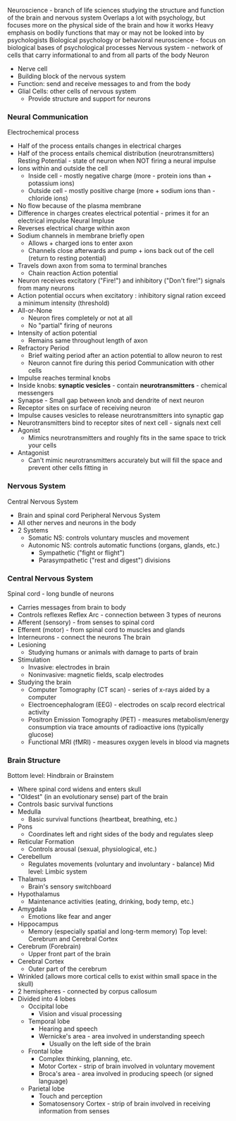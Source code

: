 Neuroscience - branch of life sciences studying the structure and function of the brain and nervous system
Overlaps a lot with psychology, but focuses more on the physical side of the brain and how it works
Heavy emphasis on bodily functions that may or may not be looked into by psychologists
Biological psychology or behavioral neuroscience - focus on biological bases of psychological processes
Nervous system - network of cells that carry informational to and from all parts of the body
Neuron
- Nerve cell
- Building block of the nervous system
- Function: send and receive messages to and from the body
- Glial Cells: other cells of nervous system
	- Provide structure and support for neurons
### Neural Communication
Electrochemical process
- Half of the process entails changes in electrical charges
- Half of the process entails chemical distribution (neurotransmitters)
Resting Potential - state of neuron when NOT firing a neural impulse
- Ions within and outside the cell
	- Inside cell - mostly negative charge (more - protein ions than + potassium ions)
	- Outside cell - mostly positive charge (more + sodium ions than - chloride ions)
- No flow because of the plasma membrane
- Difference in charges creates electrical potential - primes it for an electrical impulse
Neural Impluse
- Reverses electrical charge within axon
- Sodium channels in membrane briefly open
	- Allows + charged ions to enter axon
	- Channels close afterwards and pump + ions back out of the cell (return to resting potential)
- Travels down axon from soma to terminal branches
	- Chain reaction
Action potential
- Neuron receives excitatory ("Fire!") and inhibitory ("Don't fire!") signals from many neurons
- Action potential occurs when excitatory : inhibitory signal ration exceed a minimum intensity (threshold)
- All-or-None
	- Neuron fires completely or not at all
	- No "partial" firing of neurons
- Intensity of action potential
	- Remains same throughout length of axon
- Refractory Period
	- Brief waiting period after an action potential to allow neuron to rest
	- Neuron cannot fire during this period
Communication with other cells
- Impulse reaches terminal knobs
- Inside knobs: **synaptic vesicles** - contain **neurotransmitters** - chemical messengers
- Synapse - Small gap between knob and dendrite of next neuron
- Receptor sites on surface of receiving neuron
- Impulse causes vesicles to release neurotransmitters into synaptic gap
- Neurotransmitters bind to receptor sites of next cell - signals next cell
- Agonist
	- Mimics neurotransmitters and roughly fits in the same space to trick your cells
- Antagonist
	- Can't mimic neurotransmitters accurately but will fill the space and prevent other cells fitting in
### Nervous System
Central Nervous System
- Brain and spinal cord
Peripheral Nervous System
- All other nerves and neurons in the body
- 2 Systems
	- Somatic NS: controls voluntary muscles and movement
	- Autonomic NS: controls automatic functions (organs, glands, etc.)
		- Sympathetic ("fight or flight")
		- Parasympathetic ("rest and digest") divisions
### Central Nervous System
Spinal cord - long bundle of neurons
- Carries messages from brain to body
- Controls reflexes
Reflex Arc - connection between 3 types of neurons
- Afferent (sensory) - from senses to spinal cord
- Efferent (motor) - from spinal cord to muscles and glands
- Interneurons - connect the neurons
The brain
- Lesioning
	- Studying humans or animals with damage to parts of brain
- Stimulation
	- Invasive: electrodes in brain
	- Noninvasive: magnetic fields, scalp electrodes
- Studying the brain
	- Computer Tomography (CT scan) - series of x-rays aided by a computer
	- Electroencephalogram (EEG) - electrodes on scalp record electrical activity
	- Positron Emission Tomography (PET) - measures metabolism/energy consumption via trace amounts of radioactive ions (typically glucose)
	- Functional MRI (fMRI) - measures oxygen levels in blood via magnets
### Brain Structure
Bottom level: Hindbrain or Brainstem
- Where spinal cord widens and enters skull
- "Oldest" (in an evolutionary sense) part of the brain
- Controls basic survival functions
- Medulla
	- Basic survival functions (heartbeat, breathing, etc.)
- Pons
	- Coordinates left and right sides of the body and regulates sleep
- Reticular Formation
	- Controls arousal (sexual, physiological, etc.)
- Cerebellum
	- Regulates movements (voluntary and involuntary - balance)
Mid level: Limbic system
- Thalamus
	- Brain's sensory switchboard
- Hypothalamus
	- Maintenance activities (eating, drinking, body temp, etc.)
- Amygdala
	- Emotions like fear and anger
- Hippocampus
	- Memory (especially spatial and long-term memory)
Top level: Cerebrum and Cerebral Cortex
- Cerebrum (Forebrain)
	- Upper front part of the brain
- Cerebral Cortex
	- Outer part of the cerebrum
- Wrinkled (allows more cortical cells to exist within small space in the skull)
- 2 hemispheres - connected by corpus callosum
- Divided into 4 lobes
	- Occipital lobe
		- Vision and visual processing
	- Temporal lobe
		- Hearing and speech
		- Wernicke's area - area involved in understanding speech
			- Usually on the left side of the brain
	- Frontal lobe
		- Complex thinking, planning, etc.
		- Motor Cortex - strip of brain involved in voluntary movement
		- Broca's area - area involved in producing speech (or signed language)
	- Parietal lobe
		- Touch and perception
		- Somatosensory Cortex - strip of brain involved in receiving information from senses
